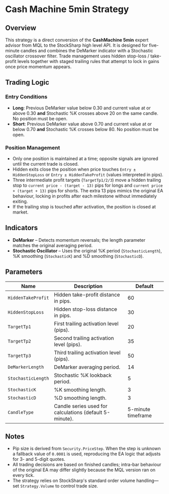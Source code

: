 # Cash Machine 5min Strategy

## Overview
This strategy is a direct conversion of the **CashMachine 5min** expert advisor from MQL to the StockSharp high level API. It is designed for five-minute candles and combines the DeMarker indicator with a Stochastic oscillator crossover filter. Trade management uses hidden stop-loss / take-profit levels together with staged trailing rules that attempt to lock in gains once price momentum appears.

## Trading Logic
### Entry Conditions
- **Long**: Previous DeMarker value below 0.30 and current value at or above 0.30 **and** Stochastic %K crosses above 20 on the same candle. No position must be open.
- **Short**: Previous DeMarker value above 0.70 and current value at or below 0.70 **and** Stochastic %K crosses below 80. No position must be open.

### Position Management
- Only one position is maintained at a time; opposite signals are ignored until the current trade is closed.
- Hidden exits close the position when price touches `Entry ± HiddenStopLoss` or `Entry ± HiddenTakeProfit` (values interpreted in pips).
- Three intermediate profit targets (`TargetTp1/2/3`) move a hidden trailing stop to `current price - (target - 13)` pips for longs and `current price + (target + 13)` pips for shorts. The extra 13 pips mimics the original EA behaviour, locking in profits after each milestone without immediately exiting.
- If the trailing stop is touched after activation, the position is closed at market.

## Indicators
- **DeMarker** – Detects momentum reversals; the length parameter matches the original averaging period.
- **Stochastic Oscillator** – Uses the original %K period (`StochasticLength`), %K smoothing (`StochasticK`) and %D smoothing (`StochasticD`).

## Parameters
| Name | Description | Default |
| --- | --- | --- |
| `HiddenTakeProfit` | Hidden take-profit distance in pips. | 60 |
| `HiddenStopLoss` | Hidden stop-loss distance in pips. | 30 |
| `TargetTp1` | First trailing activation level (pips). | 20 |
| `TargetTp2` | Second trailing activation level (pips). | 35 |
| `TargetTp3` | Third trailing activation level (pips). | 50 |
| `DeMarkerLength` | DeMarker averaging period. | 14 |
| `StochasticLength` | Stochastic %K lookback period. | 5 |
| `StochasticK` | %K smoothing length. | 3 |
| `StochasticD` | %D smoothing length. | 3 |
| `CandleType` | Candle series used for calculations (default 5-minute). | 5-minute timeframe |

## Notes
- Pip size is derived from `Security.PriceStep`. When the step is unknown a fallback value of `0.0001` is used, reproducing the EA logic that adjusts for 3- and 5-digit quotes.
- All trading decisions are based on finished candles; intra-bar behaviour of the original EA may differ slightly because the MQL version ran on every tick.
- The strategy relies on StockSharp's standard order volume handling—set `Strategy.Volume` to control trade size.
